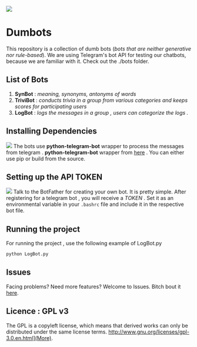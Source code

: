 ![](https://telegram.org/img/t_logo.png)

# Dumbots
 This repository is a collection of dumb bots (*bots that are neither generative nor rule-based*). We are using Telegram's bot API for testing our chatbots, because we are familiar with it. Check out the ./bots folder. 

## List of Bots

1. **SynBot** : *meaning, synonyms, antonyms of words*
2. **TriviBot** : *conducts trivia in a group from various categories and keeps scores for participating users*
3. **LogBot** : *logs the messages in a group , users can categorize the logs .*

## Installing Dependencies

![](https://raw.githubusercontent.com/python-telegram-bot/logos/master/logo-text/png/ptb-logo-text_768.png)
The bots use **python-telegram-bot** wrapper to process the messages from telegram . **python-telegram-bot** wrapper from [here](https://github.com/python-telegram-bot/python-telegram-bot/) . You can either use pip or build from the source.

## Setting up the API TOKEN

![](http://botsfortelegram.com/media/bot-father.png)
Talk to the BotFather for creating your own bot. It is pretty simple. After registering for a telegram bot , you will receive a *TOKEN* . Set it as an environmental variable in your `.bashrc` file and include it in the respective bot file.

## Running the project

For running the project , use the following example of LogBot.py
```bash
python LogBot.py
```

## Issues

Facing problems? Need more features? Welcome to Issues. Bitch bout it [here](https://github.com/ChatAI/dumbots/issues). 

## Licence : GPL v3

The GPL is a copyleft license, which means that derived works can only be distributed under the same license terms. http://www.gnu.org/licenses/gpl-3.0.en.html](More).
